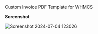 Custom Invoice PDF Template for WHMCS

**Screenshot**

![Screenshot 2024-07-04 123026](https://github.com/azharnabibatt/Custom-Invoice-PDF-template-for-WHMCS/assets/71824880/5e5715ba-0f9f-47ee-adc3-d7ef1b206f8f)
